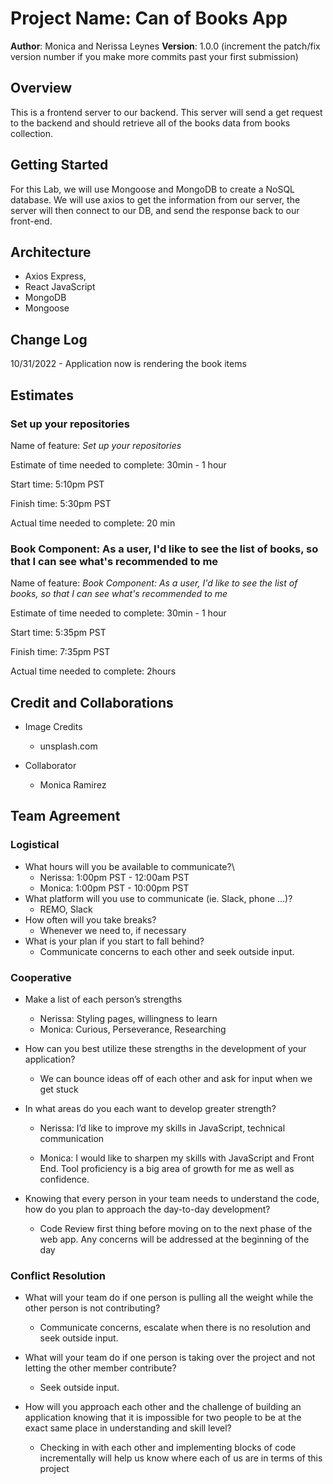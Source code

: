 # Project Name: Can of Books App

**Author**: Monica  and Nerissa Leynes
**Version**: 1.0.0 (increment the patch/fix version number if you make more commits past your first submission)

## Overview

This is a frontend server to our backend. This server will send a get request to the backend and should retrieve all of the books data from books collection.

## Getting Started

For this Lab, we will use Mongoose and MongoDB to create a NoSQL database. We will use axios to get the information from our server, the server will then connect to our DB, and send the response back to our front-end.

## Architecture

- Axios Express,
- React JavaScript
- MongoDB
- Mongoose

## Change Log
<!-- Use this area to document the iterative changes made to your application as each feature is successfully implemented. Use time stamps. Here's an example:

01-01-2001 4:59pm - Application now has a fully-functional express server, with a GET route for the location resource. -->

10/31/2022 - Application now is rendering the book items

## Estimates

### Set up your repositories

Name of feature: *Set up your repositories*

Estimate of time needed to complete: 30min - 1 hour

Start time: 5:10pm PST

Finish time: 5:30pm PST

Actual time needed to complete: 20 min

### Book Component: As a user, I'd like to see the list of books, so that I can see what's recommended to me

Name of feature: *Book Component: As a user, I'd like to see the list of books, so that I can see what's recommended to me*

Estimate of time needed to complete: 30min - 1 hour

Start time: 5:35pm PST

Finish time: 7:35pm PST

Actual time needed to complete: 2hours

## Credit and Collaborations

- Image Credits
  - unsplash.com

- Collaborator
  - Monica Ramirez

## Team Agreement

### Logistical

- What hours will you be available to communicate?\
  - Nerissa: 1:00pm  PST - 12:00am PST
  - Monica: 1:00pm  PST - 10:00pm PST
- What platform will you use to communicate (ie. Slack, phone …)?
  - REMO, Slack
- How often will you take breaks?
  - Whenever we need to, if necessary
- What is your plan if you start to fall behind?
  - Communicate concerns to each other and seek outside input. 

### Cooperative

- Make a list of each person’s strengths
  - Nerissa: Styling pages, willingness to learn
  - Monica: Curious, Perseverance, Researching

- How can you best utilize these strengths in the development of your application?

  - We can bounce ideas off of each other and ask for input when we get stuck

- In what areas do you each want to develop greater strength?

  - Nerissa: I’d like to improve my skills in JavaScript, technical communication

  - Monica: I would like to sharpen my skills with JavaScript and Front End. Tool proficiency is a big area of growth for me as well as confidence.

- Knowing that every person in your team needs to understand the code, how do you plan to approach the day-to-day development?

  - Code Review first thing before moving on to the next phase of the web app. Any concerns will be addressed at the beginning of the day

### Conflict Resolution

- What will your team do if one person is pulling all the weight while the other person is not contributing?

  - Communicate concerns, escalate when there is no resolution and seek outside input.

- What will your team do if one person is taking over the project and not letting the other member contribute?

  - Seek outside input.

- How will you approach each other and the challenge of building an application knowing that it is impossible for two people to be at the exact same place in understanding and skill level?

  - Checking in with each other and implementing blocks of code incrementally will help us know where each of us are in terms of this project
